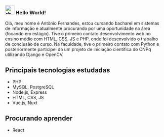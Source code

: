 ### <img src="https://media.giphy.com/media/hvRJCLFzcasrR4ia7z/giphy.gif" alt="drawing" width="30"/> Hello World! 

Olá, meu nome é Antônio Fernandes, estou cursando bacharel em sistemas de informação e atualmente procurando por uma oportunidade na área (focando em estágio). Tive o primeiro contato desenvolvimento web no ensino médio com HTML, CSS, JS e PHP, onde foi desenvolvido o trabalho de conclusão de curso. Na faculdade, tive o primeiro contato com Python e posteriormente participei da um projeto de iniciação científica do CNPq utilizando Django e OpenCV.

## Principais tecnologias estudadas
* PHP
* MySQL, PostgreSQL
* Node.js, Express
* HTML, CSS, JS
* Vue.js, Nuxt

## Procurando aprender
* React
